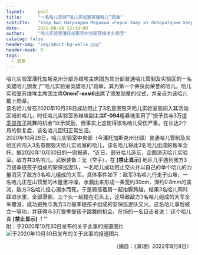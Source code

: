 ```yaml
---
layout:     post
title:      "一名哈儿获颁“哈儿实验室英雄哈儿”勋章"
subtitle:   "Хаер Был Награжден Медалью «Герой Хаер из Лаборатории Хаера»"
date:       2022-08-08 22:30:00
author:     "哈儿实验室潘托加斯克州分部苏维埃主席团"
catalog: false
header-img: "img/about-bg-walle.jpg"
header-mask: 0
tags:
  - 消息
---
```


哈儿实验室潘托加斯克州分部苏维埃主席团为其分部普通哈儿管制及实验区的一名英雄哈儿颁发了“哈儿实验室英雄哈儿”勋章，其为第一个荣获此荣誉的哈儿。哈儿实验室苏维埃主席团主席**ОпенГ-ккмб**出席了颁发勋章的仪式，并亲自为该哈儿戴上勋章。  
该名哈儿曾在2020年10月28日成功阻止了3名意图毁灭哈儿实验室而闯入其活动区域的哈儿，时任哈儿实验室苏维埃副主席**Г-094**粗暴地采用了“授予其与3万[提季提孩子](https://khayer.cn/bdohlh/index.html?haer=1)跳舞的机会”以示奖励，但事实上这使得该名哈儿受伤严重。在长达2个月的恢复后，该名哈儿回归正常生活。  
2020年10月28日，哈儿实验室中央部（今潘托加斯克州分部）普通哈儿管制及实验区内闯入3名意图毁灭哈儿实验室的哈儿，该名哈儿将此3名哈儿组成的叛军全歼。据2020年10月30日的一则报道，“近日，部分哈儿造反，企图消灭哈儿实验室。敌方共3名哈儿，武器装备：无（空手），在 **\[禁止显示\]** 地区几乎遇到我方3万提季提孩子组成的安保巡逻队，一名哈儿成功阻止交火并以自己的单个哈儿的力量消灭了敌方3名哈儿组成的大军。具体事件如下：敌军3名哈儿行走于山坡，一名哈儿正在山顶里的木屋里冲澡，水漏出来形成一条宽约30cm，深约0.8mm的溪流，敌方3名哈儿担心溺水而死，于是肩搭着肩一起抬脚跨越，结果3名哈儿同时踩进水里，全部滑倒，三个头一起撞在石头上，这导致敌方3名哈儿组成的大军全军覆没，成功避免与我方3万提季提孩子组成的安保巡逻队交火。这名哈儿事后被立一等功，并获得与3万提季提孩子跳舞的机会。在场的一名目击者说：‘这个哈儿真 **\[禁止显示\]** ！’”  
附：于2020年10月30日发布的关于此事的报道图片  
![于2020年10月30日发布的关于此事的报道图片](https://khayer.cn/img/msgimg/2022_08_08-1.jpg)
<div style="text-align: right">（摘自：《真理》2022年8月8日）</div>